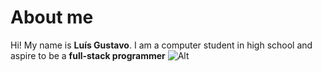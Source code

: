 # About me
Hi! My name is **Luís Gustavo**. I am a computer student in high school and aspire to be a **full-stack programmer**
![Alt](https://img.shields.io/badge/Discord-CCC?style=flat&logo=discord)
<!--
**Low043/Low043** is a ✨ _special_ ✨ repository because its `README.md` (this file) appears on your GitHub profile.

Here are some ideas to get you started:

- 🔭 I’m currently working on ...
- 🌱 I’m currently learning ...
- 👯 I’m looking to collaborate on ...
- 🤔 I’m looking for help with ...
- 💬 Ask me about ...
- 📫 How to reach me: ...
- 😄 Pronouns: ...
- ⚡ Fun fact: ...
-->
